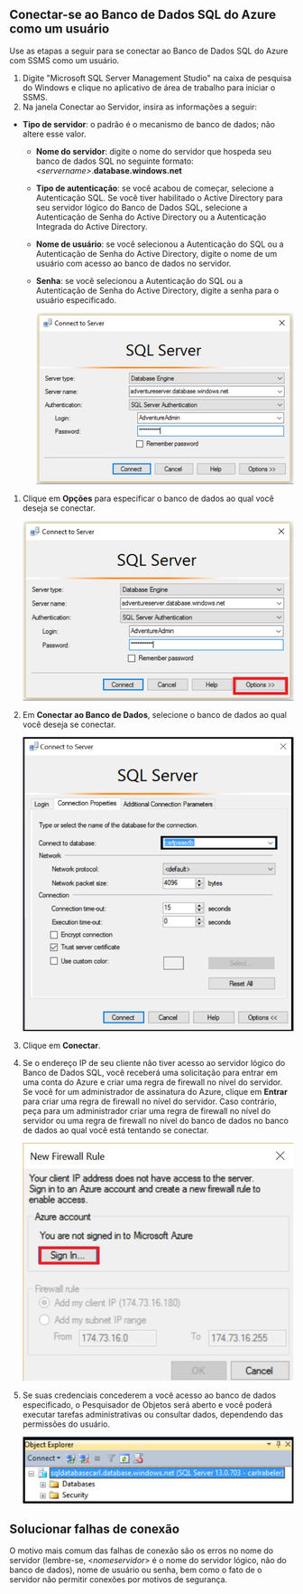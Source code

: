## Conectar-se ao Banco de Dados SQL do Azure como um usuário
Use as etapas a seguir para se conectar ao Banco de Dados SQL do Azure com SSMS como um usuário.

1. Digite "Microsoft SQL Server Management Studio" na caixa de pesquisa do Windows e clique no aplicativo de área de trabalho para iniciar o SSMS.
2. Na janela Conectar ao Servidor, insira as informações a seguir:

* **Tipo de servidor**: o padrão é o mecanismo de banco de dados; não altere esse valor.
  
  * **Nome do servidor**: digite o nome do servidor que hospeda seu banco de dados SQL no seguinte formato: *&lt;servername>*.**database.windows.net**
  * **Tipo de autenticação**: se você acabou de começar, selecione a Autenticação SQL. Se você tiver habilitado o Active Directory para seu servidor lógico do Banco de Dados SQL, selecione a Autenticação de Senha do Active Directory ou a Autenticação Integrada do Active Directory.
  * **Nome de usuário**: se você selecionou a Autenticação do SQL ou a Autenticação de Senha do Active Directory, digite o nome de um usuário com acesso ao banco de dados no servidor.
  * **Senha**: se você selecionou a Autenticação do SQL ou a Autenticação de Senha do Active Directory, digite a senha para o usuário especificado.
    
       ![SQL Server Manager Studio: conectar-se a um servidor de Banco de Dados SQL](./media/sql-database-sql-server-management-studio-connect-user/connect-user-1.png)

1. Clique em **Opções** para especificar o banco de dados ao qual você deseja se conectar.
   
      ![SQL Server Manager Studio: conectar-se a um servidor de Banco de Dados SQL](./media/sql-database-sql-server-management-studio-connect-user/connect-user-2.png)
2. Em **Conectar ao Banco de Dados**, selecione o banco de dados ao qual você deseja se conectar.
   
     ![SQL Server Manager Studio: conectar-se a um servidor de Banco de Dados SQL](./media/sql-database-sql-server-management-studio-connect-user/connect-user-3.png)
3. Clique em **Conectar**.
4. Se o endereço IP de seu cliente não tiver acesso ao servidor lógico do Banco de Dados SQL, você receberá uma solicitação para entrar em uma conta do Azure e criar uma regra de firewall no nível do servidor. Se você for um administrador de assinatura do Azure, clique em **Entrar** para criar uma regra de firewall no nível do servidor. Caso contrário, peça para um administrador criar uma regra de firewall no nível do servidor ou uma regra de firewall no nível do banco de dados no banco de dados ao qual você está tentando se conectar.
   
      ![SQL Server Manager Studio: conectar-se a um servidor de Banco de Dados SQL](./media/sql-database-sql-server-management-studio-connect-user/connect-user-4.png)
5. Se suas credenciais concederem a você acesso ao banco de dados especificado, o Pesquisador de Objetos será aberto e você poderá executar tarefas administrativas ou consultar dados, dependendo das permissões do usuário.
   
      ![SQL Server Manager Studio: conectar-se a um servidor de Banco de Dados SQL](./media/sql-database-sql-server-management-studio-connect-user/connect-user-5.png)

## Solucionar falhas de conexão
O motivo mais comum das falhas de conexão são os erros no nome do servidor (lembre-se, <*nomeservidor*> é o nome do servidor lógico, não do banco de dados), nome de usuário ou senha, bem como o fato de o servidor não permitir conexões por motivos de segurança.

<!---HONumber=AcomDC_0629_2016-->